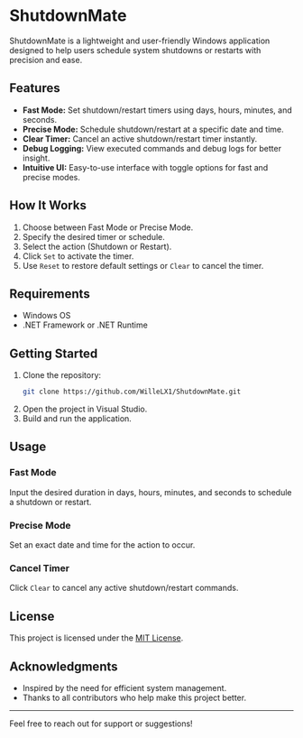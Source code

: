# ShutdownMate

ShutdownMate is a lightweight and user-friendly Windows application designed to help users schedule system shutdowns or restarts with precision and ease.

## Features

- **Fast Mode:** Set shutdown/restart timers using days, hours, minutes, and seconds.
- **Precise Mode:** Schedule shutdown/restart at a specific date and time.
- **Clear Timer:** Cancel an active shutdown/restart timer instantly.
- **Debug Logging:** View executed commands and debug logs for better insight.
- **Intuitive UI:** Easy-to-use interface with toggle options for fast and precise modes.

## How It Works

1. Choose between Fast Mode or Precise Mode.
2. Specify the desired timer or schedule.
3. Select the action (Shutdown or Restart).
4. Click `Set` to activate the timer.
5. Use `Reset` to restore default settings or `Clear` to cancel the timer.

## Requirements

- Windows OS
- .NET Framework or .NET Runtime

## Getting Started

1. Clone the repository:
   ```bash
   git clone https://github.com/WilleLX1/ShutdownMate.git
   ```
2. Open the project in Visual Studio.
3. Build and run the application.

## Usage

### Fast Mode
Input the desired duration in days, hours, minutes, and seconds to schedule a shutdown or restart.

### Precise Mode
Set an exact date and time for the action to occur.

### Cancel Timer
Click `Clear` to cancel any active shutdown/restart commands.

## License

This project is licensed under the [MIT License](LICENSE.md).

## Acknowledgments

- Inspired by the need for efficient system management.
- Thanks to all contributors who help make this project better.

---

Feel free to reach out for support or suggestions!
